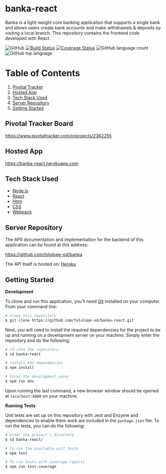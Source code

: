 # banka-react

Banka is a light-weight core banking application that supports a single bank and allows users create bank accounts and make withdrawals &amp; deposits by visiting a local branch. This repository contains the frontend code developed with React.

![GitHub](https://img.shields.io/github/license/tolulope-od/banka-react.svg?style=popout) [![Build Status](https://travis-ci.org/tolulope-od/banka-react.svg?branch=develop)](https://travis-ci.org/tolulope-od/banka-react) [![Coverage Status](https://coveralls.io/repos/github/tolulope-od/banka-react/badge.svg?branch=develop)](https://coveralls.io/github/tolulope-od/banka-react?branch=develop) ![GitHub language count](https://img.shields.io/github/languages/count/tolulope-od/banka-react.svg) ![GitHub top language](https://img.shields.io/github/languages/top/tolulope-od/banka-react.svg)

# Table of Contents

1. <a href="#pivotal-tracker-board">Pivotal Tracker</a>
2. <a href="#hosted-app">Hosted App</a>
3. <a href="#tech-stack-used">Tech Stack Used</a>
4. <a href="#server-repo">Server Repository</a>
5. <a href="getting-started">Getting Started</a>

## Pivotal Tracker Board

https://www.pivotaltracker.com/n/projects/2362255

## Hosted App

https://banka-react.herokuapp.com

## Tech Stack Used

- [Node.js](https://nodejs.org/)
- [React](https://reactjs.org/)
- [Html]()
- [CSS]()
- [Webpack](https://webpack.js.org/)

## Server Repository

The APII documentation and implementation for the backend of this application can be found at this address:

https://github.com/tolulope-od/banka

The API itself is hosted on: [Heroku](https://bankaa-app.herokuapp.com/api/v1)

## Getting Started

**Development**

To clone and run this application, you'll need [Git](https://git-scm.com) installed on your computer. From your command line:

```bash
# Clone this repository
$ git clone https://github.com/tolulope-od/banka-react.git
```

Next, you will need to install the required dependencies for the project to be up and running on a development server on your machine. Simply enter the repository and do the following:

```bash
# cd into the repository
$ cd banka-react

# install the dependencies
$ npm install

# Strat the development sever
$ npm run dev
```

Upon running the last command, a new browser window should be opened at `localhost:8080` on your machine.

**Running Tests**

Unit tests are set up on this repository with Jest and Enzyme and dependencies to enable them work are included in the `package.json` file. To run the tests, you can do the following:

```bash
# Enter the project's directory
$ cd banka-react/

# To run the available unit tests
$ npm test

# To run tests with coverage reports
$ npm run test:coverage
```

